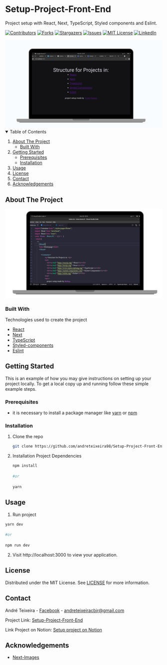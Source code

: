 # Setup-Project-Front-End
Project setup with React, Next, TypeScript, Styled components and Eslint.


<!-- PROJECT SHIELDS -->
[![Contributors][contributors-shield]][contributors-url]
[![Forks][forks-shield]][forks-url]
[![Stargazers][stars-shield]][stars-url]
[![Issues][issues-shield]][issues-url]
[![MIT License][license-shield]][license-url]
[![LinkedIn][linkedin-shield]][linkedin-url]

<!-- PROJECT LOGO -->

<img src="/src/assets/icon1-computer.png" />


<!-- TABLE OF CONTENTS -->
<details open="open">
  <summary>Table of Contents</summary>
  <ol>
    <li>
      <a href="#about-the-project">About The Project</a>
      <ul>
        <li><a href="#built-with">Built With</a></li>
      </ul>
    </li>
    <li>
      <a href="#getting-started">Getting Started</a>
      <ul>
        <li><a href="#prerequisites">Prerequisites</a></li>
        <li><a href="#installation">Installation</a></li>
      </ul>
    </li>
    <li><a href="#usage">Usage</a></li>
    <li><a href="#license">License</a></li>
    <li><a href="#contact">Contact</a></li>
    <li><a href="#acknowledgements">Acknowledgements</a></li>
  </ol>
</details>



<!-- ABOUT THE PROJECT -->
## About The Project

[![Product Name Screen Shot][product-screenshot]](https://example.com)

### Built With
Technologies used to create the project

* [React](https://reactjs.org/)
* [Next](https://nextjs.org/)
* [TypeScript](https://www.typescriptlang.org/)
* [Styled-components](https://styled-components.com)
* [Eslint](https://eslint.org/)


<!-- GETTING STARTED -->
## Getting Started

This is an example of how you may give instructions on setting up your project locally.
To get a local copy up and running follow these simple example steps.

### Prerequisites

* it is necessary to install a package manager like [yarn](https://classic.yarnpkg.com/en/docs/install#debian-stable) or [npm](https://www.npmjs.com/get-npm)


### Installation

1. Clone the repo
   ```sh
   git clone https://github.com/andreteixeira98/Setup-Project-Front-End.git   ProjectName
   ```
2. Installation Project Dependencies
   ```sh
   npm install

   #or

   yarn
   ```

<!-- USAGE EXAMPLES -->
## Usage

1. Run project
  ```sh
  yarn dev

  #or

  npm run dev
  ```
2. Visit http://localhost:3000 to view your application.


<!-- LICENSE -->
## License

 Distributed under the MIT License. See [LICENSE](https://github.com/andreteixeira98/Setup-Project-Front-End/blob/main/LICENSE) for more information.

<!-- CONTACT -->
## Contact

André Teixeira - [Facebook](https://www.facebook.com/andreteixeiravaz) - andreteixeiracbjr@gmail.com

Project Link: [Setup-Project-Front-End](https://github.com/andreteixeira98/Setup-Project-Front-End)

Link Project on Notion: [Setup project on Notion](https://www.notion.so/setup-projeto-React-Next-Typescript-styled-component-Eslint-0ca093c3257b4e3b9d356acde33fe285)


<!-- ACKNOWLEDGEMENTS -->
## Acknowledgements
* [Next-Images](https://www.npmjs.com/package/next-images)


<!-- MARKDOWN LINKS & IMAGES -->
<!-- https://www.markdownguide.org/basic-syntax/#reference-style-links -->
[contributors-shield]: https://img.shields.io/github/contributors/andreteixeira98/Setup-Project-Front-End.svg?style=for-the-badge
[contributors-url]: https://github.com/andreteixeira98/Setup-Project-Front-End/graphs/contributors
[forks-shield]: https://img.shields.io/github/forks/andreteixeira98/Setup-Project-Front-End.svg?style=for-the-badge
[forks-url]: https://github.com/andreteixeira98/Setup-Project-Front-End/network/members
[stars-shield]: https://img.shields.io/github/stars/andreteixeira98/Setup-Project-Front-End.svg?style=for-the-badge
[stars-url]: https://github.com/andreteixeira98/Setup-Project-Front-End/stargazers
[issues-shield]: https://img.shields.io/github/issues/andreteixeira98/Setup-Project-Front-End.svg?style=for-the-badge
[issues-url]: https://github.com/andreteixeira98/Setup-Project-Front-End/issues
[license-shield]: https://img.shields.io/github/license/andreteixeira98/Setup-Project-Front-End.svg?style=for-the-badge
[license-url]: https://github.com/andreteixeira98/Setup-Project-Front-End/blob/main/LICENSE
[linkedin-shield]: https://img.shields.io/badge/-LinkedIn-black.svg?style=for-the-badge&logo=linkedin&colorB=555
[linkedin-url]: https://linkedin.com/in/andre-teixeira-83a822186
[product-screenshot]: /src/assets/icon2-computer.png
